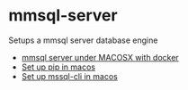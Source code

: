 # mmsql-server
Setups a mmsql server database engine
- [mmsql server under MACOSX with docker](https://www.twilio.com/blog/using-sql-server-on-macos-with-docker)
- [Set up pip in macos](https://dev.to/malwarebo/how-to-set-python3-as-a-default-python-version-on-mac-4jjf)
- [Set up mssql-cli in macos](https://github.com/dbcli/mssql-cli/tree/master/doc/installation)